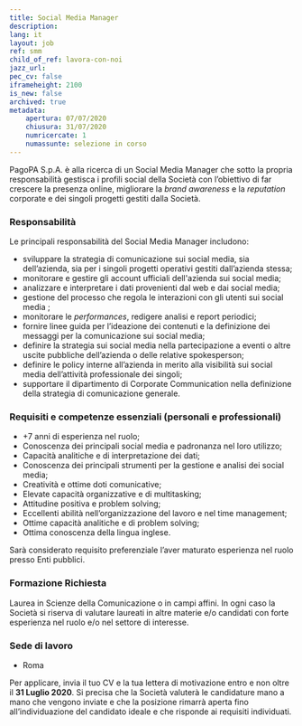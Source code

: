 ```yaml
---
title: Social Media Manager
description:
lang: it
layout: job
ref: smm
child_of_ref: lavora-con-noi
jazz_url: 
pec_cv: false
iframeheight: 2100
is_new: false
archived: true
metadata:
    apertura: 07/07/2020
    chiusura: 31/07/2020
    numricercate: 1
    numassunte: selezione in corso
---
```


PagoPA S.p.A. è alla ricerca di un Social Media Manager che sotto la propria responsabilità gestisca i profili social della Società con l’obiettivo di  far crescere la presenza online, migliorare la _brand awareness_ e la _reputation_ corporate e  dei singoli progetti gestiti dalla Società.

### Responsabilità

Le principali responsabilità del Social Media Manager includono:
* sviluppare la strategia di comunicazione sui social media, sia dell’azienda, sia per i singoli progetti operativi gestiti dall’azienda stessa; 
* monitorare e gestire gli account ufficiali dell'azienda sui social media;
* analizzare e interpretare i dati provenienti dal web e dai social media; 
* gestione del processo che regola le interazioni con gli utenti  sui social media ;
* monitorare le _performances_, redigere analisi e report periodici;
* fornire linee guida per l’ideazione dei contenuti e la definizione dei messaggi per la comunicazione sui social media;
* definire la strategia sui social media nella partecipazione a eventi o altre uscite pubbliche dell’azienda o delle relative spokesperson;
* definire le policy interne all’azienda in merito alla visibilità sui social media dell’attività professionale dei singoli;
* supportare il dipartimento di Corporate Communication nella definizione della strategia di comunicazione generale.


### Requisiti e competenze essenziali (personali e professionali)

* +7 anni di esperienza nel ruolo;
* Conoscenza dei principali social media e padronanza nel loro utilizzo;
* Capacità analitiche e di interpretazione dei dati;
* Conoscenza dei principali strumenti per la gestione e analisi dei social media;
* Creatività e ottime doti comunicative;
* Elevate capacità organizzative e di multitasking;
* Attitudine positiva e problem solving;
* Eccellenti abilità nell’organizzazione del lavoro e nel time management;
* Ottime capacità analitiche e di problem solving;
* Ottima conoscenza della lingua inglese.

Sarà considerato requisito preferenziale l’aver maturato esperienza nel ruolo presso Enti pubblici.

### Formazione Richiesta

Laurea in Scienze della Comunicazione o in campi affini. In ogni caso la Società si riserva di valutare laureati in altre materie e/o candidati con forte esperienza nel ruolo e/o nel settore di interesse.  

### Sede di lavoro
* Roma

Per applicare, invia il tuo CV e la tua lettera di motivazione entro e non oltre il **31 Luglio 2020**. Si precisa che la Società valuterà le candidature mano a mano che vengono inviate e che la posizione rimarrà aperta fino all’individuazione del candidato ideale e che risponde ai requisiti individuati.